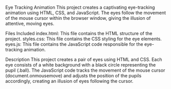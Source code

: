 
Eye Tracking Animation
This project creates a captivating eye-tracking animation using HTML, CSS, and JavaScript. The eyes follow the movement of the mouse cursor within the browser window, giving the illusion of attentive, moving eyes.



Files Included
index.html: This file contains the HTML structure of the project.
styles.css: This file contains the CSS styling for the eye elements.
eyes.js: This file contains the JavaScript code responsible for the eye-tracking animation.

Description
This project creates a pair of eyes using HTML and CSS. Each eye consists of a white background with a black circle representing the pupil (.ball). The JavaScript code tracks the movement of the mouse cursor (document.onmousemove) and adjusts the position of the pupils accordingly, creating an illusion of eyes following the cursor.
